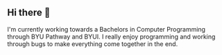 ## Hi there 👋
I'm currently working towards a Bachelors in Computer Programming through BYU Pathway and BYUI.
I really enjoy programming and working through bugs to make everything come together in the end.
<!--
**TysonPace777/TysonPace777** is a ✨ _special_ ✨ repository because its `README.md` (this file) appears on your GitHub profile.

Here are some ideas to get you started:

- 🔭 I’m currently working on ...
- 🌱 I’m currently learning ...
- 👯 I’m looking to collaborate on ...
- 🤔 I’m looking for help with ...
- 💬 Ask me about ...
- 📫 How to reach me: ...
- 😄 Pronouns: ...
- ⚡ Fun fact: ...
-->
